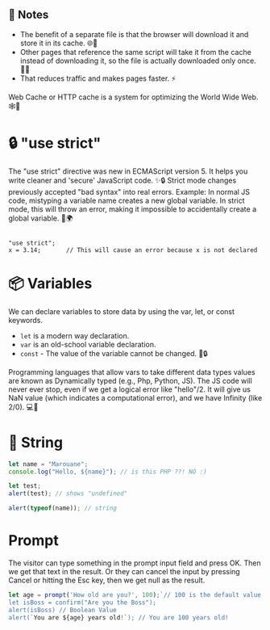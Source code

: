 ## 📝 Notes
- The benefit of a separate file is that the browser will download it and store it in its cache. 🌐💾
- Other pages that reference the same script will take it from the cache instead of downloading it, so the file is actually downloaded only once. 🔄⏬
- That reduces traffic and makes pages faster. ⚡

Web Cache or HTTP cache is a system for optimizing the World Wide Web. 🕸️🚀

# 🔒 "use strict"
The "use strict" directive was new in ECMAScript version 5.
It helps you write cleaner and 'secure' JavaScript code. ✨🔒
Strict mode changes previously accepted "bad syntax" into real errors.
Example:
In normal JS code, mistyping a variable name creates a new global variable. In strict mode, this will throw an error, making it impossible to accidentally create a global variable. 🚫🌍

<code>
"use strict";
x = 3.14;       // This will cause an error because x is not declared
</code>

# 📦 Variables
We can declare variables to store data by using the var, let, or const keywords.
- `let` is a modern way declaration.
- `var` is an old-school variable declaration.
- `const` - The value of the variable cannot be changed. 📝🔒

Programming languages that allow vars to take different data types values are known as Dynamically typed (e.g., Php, Python, JS).
The JS code will never ever stop, even if we get a logical error like "hello"/2. It will give us NaN value (which indicates a computational error), and we have Infinity (like 2/0). 💻🔢

# 💬 String 
```js
let name = "Marouane";
console.log("Hello, ${name}"); // is this PHP ??! NO :)

let test;
alert(test); // shows "undefined"

alert(typeof(name)); // string
```

# Prompt
The visitor can type something in the prompt input field and press OK. Then we get that text in the result. Or they can cancel the input by pressing Cancel or hitting the Esc key, then we get null as the result.
````js
let age = prompt('How old are you?', 100);`// 100 is the default value
let isBoss = confirm("Are you the Boss");
alert(isBoss) // Boolean Value
alert(`You are ${age} years old!`); // You are 100 years old!
````
